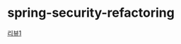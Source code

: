 # spring-security-refactoring
[리뷰1](https://github.com/next-step/spring-security-refactoring/pull/6)
